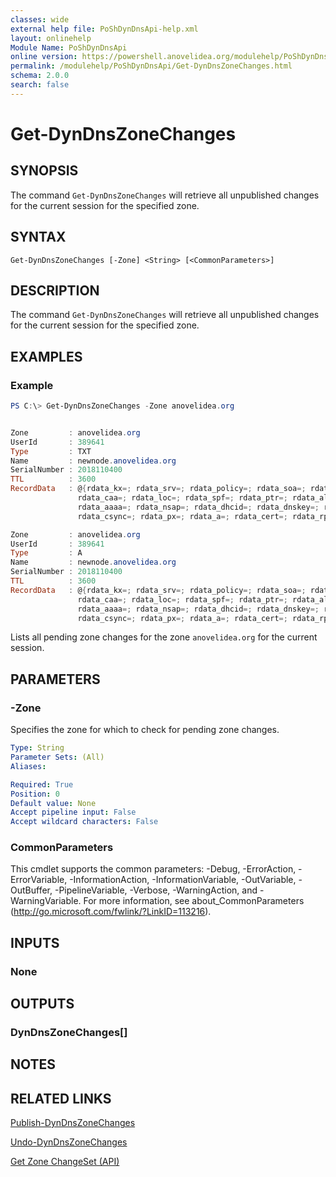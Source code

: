 ```yaml
---
classes: wide
external help file: PoShDynDnsApi-help.xml
layout: onlinehelp
Module Name: PoShDynDnsApi
online version: https://powershell.anovelidea.org/modulehelp/PoShDynDnsApi/Get-DynDnsZoneChanges.html
permalink: /modulehelp/PoShDynDnsApi/Get-DynDnsZoneChanges.html
schema: 2.0.0
search: false
---
```


# Get-DynDnsZoneChanges

## SYNOPSIS
The command `Get-DynDnsZoneChanges` will retrieve all unpublished changes for the current session for the specified zone.

## SYNTAX

```
Get-DynDnsZoneChanges [-Zone] <String> [<CommonParameters>]
```

## DESCRIPTION
The command `Get-DynDnsZoneChanges` will retrieve all unpublished changes for the current session for the specified zone.

## EXAMPLES

### Example
```powershell
PS C:\> Get-DynDnsZoneChanges -Zone anovelidea.org


Zone         : anovelidea.org
UserId       : 389641
Type         : TXT
Name         : newnode.anovelidea.org
SerialNumber : 2018110400
TTL          : 3600
RecordData   : @{rdata_kx=; rdata_srv=; rdata_policy=; rdata_soa=; rdata_key=; rdata_ipseckey=; rdata_cname=;
               rdata_caa=; rdata_loc=; rdata_spf=; rdata_ptr=; rdata_alias=; rdata_ds=; rdata_naptr=; rdata_sshfp=;
               rdata_aaaa=; rdata_nsap=; rdata_dhcid=; rdata_dnskey=; rdata_cds=; rdata_txt=; rdata_ns=; rdata_dname=;
               rdata_csync=; rdata_px=; rdata_a=; rdata_cert=; rdata_rp=; rdata_tlsa=; rdata_mx=; rdata_cdnskey=}

Zone         : anovelidea.org
UserId       : 389641
Type         : A
Name         : newnode.anovelidea.org
SerialNumber : 2018110400
TTL          : 3600
RecordData   : @{rdata_kx=; rdata_srv=; rdata_policy=; rdata_soa=; rdata_key=; rdata_ipseckey=; rdata_cname=;
               rdata_caa=; rdata_loc=; rdata_spf=; rdata_ptr=; rdata_alias=; rdata_ds=; rdata_naptr=; rdata_sshfp=;
               rdata_aaaa=; rdata_nsap=; rdata_dhcid=; rdata_dnskey=; rdata_cds=; rdata_txt=; rdata_ns=; rdata_dname=;
               rdata_csync=; rdata_px=; rdata_a=; rdata_cert=; rdata_rp=; rdata_tlsa=; rdata_mx=; rdata_cdnskey=}
```

Lists all pending zone changes for the zone `anovelidea.org` for the current session.

## PARAMETERS

### -Zone
Specifies the zone for which to check for pending zone changes.

```yaml
Type: String
Parameter Sets: (All)
Aliases:

Required: True
Position: 0
Default value: None
Accept pipeline input: False
Accept wildcard characters: False
```

### CommonParameters
This cmdlet supports the common parameters: -Debug, -ErrorAction, -ErrorVariable, -InformationAction, -InformationVariable, -OutVariable, -OutBuffer, -PipelineVariable, -Verbose, -WarningAction, and -WarningVariable. For more information, see about_CommonParameters (http://go.microsoft.com/fwlink/?LinkID=113216).

## INPUTS

### None

## OUTPUTS

### DynDnsZoneChanges[]

## NOTES

## RELATED LINKS

[Publish-DynDnsZoneChanges](https://powershell.anovelidea.org/modulehelp/PoShDynDnsApi/Publish-DynDnsZoneChanges.html)

[Undo-DynDnsZoneChanges](https://powershell.anovelidea.org/modulehelp/PoShDynDnsApi/Undo-DynDnsZoneChanges.html)

[Get Zone ChangeSet (API)](https://help.dyn.com/get-zone-changeset-api/)